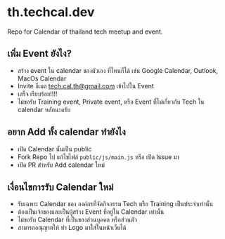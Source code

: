 # th.techcal.dev

Repo for Calendar of thailand tech meetup and event.

## เพิ่ม Event ยังไง?

- สร้าง event ใน calendar ของตัวเอง ที่ไหนก็ได้ เช่น Google Calendar, Outlook, MacOs Calendar
- Invite อีเมล tech.cal.th@gmail.com เข้าไปใน Event
- เสร็จ เรียบร้อย!!!!
- ไม่ขอรับ Training event, Private event, หรือ Event ที่ไม่เกี่ยวกับ Tech ใน calendar หลักนะครับ

## อยาก Add ทั้ง calendar ทำยังไง

- เปิด Calendar นั้นเป็น public
- Fork Repo ไป แก้ไขไฟล์ `public/js/main.js` หรือ เปิด Issue มา
- เปิด PR สำหรับ Add calendar ใหม่

## เงื่อนไขการรับ Calendar ใหม่

- รับเฉพาะ Calendar ของ องค์กรที่จัดกิจกรรม Tech หรือ Training เป็นประจำเท่านั้น
- ต้องเป็นเจ้าของและเป็นผู้สร้าง Event ที่อยู่ใน Calendar เท่านั้น
- ไม่ขอรับ Calendar ที่เป็นของส่วนบุคคล หรือส่วนตัว
- สามารถอณุญาตให้ ทำ Logo มาใส่ในหน้าเว็บได้
